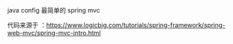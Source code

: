 

java config  最简单的  spring  mvc
 
代码来源于 ：https://www.logicbig.com/tutorials/spring-framework/spring-web-mvc/spring-mvc-intro.html 
